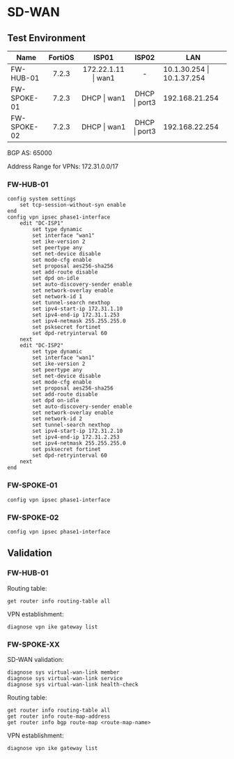 # SD-WAN

## Test Environment

| Name        | FortiOS |        ISP01        |        ISP02        | LAN                        |
|-------------|:-------:|:-------------------:|:-------------------:|----------------------------|
| FW-HUB-01   |  7.2.3  | 172.22.1.11 \| wan1 | - | 10.1.30.254 \| 10.1.37.254 |
| FW-SPOKE-01 |  7.2.3  |     DHCP \| wan1    |    DHCP \| port3    | 192.168.21.254             |
| FW-SPOKE-02 |  7.2.3  |     DHCP \| wan1    |    DHCP \| port3    | 192.168.22.254             |

BGP AS: 65000

Address Range for VPNs: 172.31.0.0/17

### FW-HUB-01

```
config system settings
    set tcp-session-without-syn enable
end
config vpn ipsec phase1-interface
    edit "DC-ISP1"
        set type dynamic
        set interface "wan1"
        set ike-version 2
        set peertype any
        set net-device disable
        set mode-cfg enable
        set proposal aes256-sha256
        set add-route disable
        set dpd on-idle
        set auto-discovery-sender enable
        set network-overlay enable
        set network-id 1
        set tunnel-search nexthop
        set ipv4-start-ip 172.31.1.10
        set ipv4-end-ip 172.31.1.253
        set ipv4-netmask 255.255.255.0
        set psksecret fortinet
        set dpd-retryinterval 60
    next
    edit "DC-ISP2"
        set type dynamic
        set interface "wan1"
        set ike-version 2
        set peertype any
        set net-device disable
        set mode-cfg enable
        set proposal aes256-sha256
        set add-route disable
        set dpd on-idle
        set auto-discovery-sender enable
        set network-overlay enable
        set network-id 2
        set tunnel-search nexthop
        set ipv4-start-ip 172.31.2.10
        set ipv4-end-ip 172.31.2.253
        set ipv4-netmask 255.255.255.0
        set psksecret fortinet
        set dpd-retryinterval 60
    next
end

```

### FW-SPOKE-01

```
config vpn ipsec phase1-interface
```

### FW-SPOKE-02

```
config vpn ipsec phase1-interface
```

## Validation

### FW-HUB-01
Routing table:
```
get router info routing-table all
```
VPN establishment:
```
diagnose vpn ike gateway list
```

### FW-SPOKE-XX
SD-WAN validation:
```
diagnose sys virtual-wan-link member
diagnose sys virtual-wan-link service
diagnose sys virtual-wan-link health-check
```
Routing table:
```
get router info routing-table all
get router info route-map-address
get router info bgp route-map <route-map-name>
```
VPN establishment:
```
diagnose vpn ike gateway list
```
